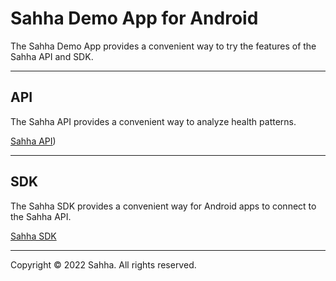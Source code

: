 # Sahha Demo App for Android

The Sahha Demo App provides a convenient way to try the features of the Sahha API and SDK.

---

## API

The Sahha API provides a convenient way to analyze health patterns.

[Sahha API]([https://developer.sahha.ai/reference](https://docs.sahha.ai/docs/data-flow/api)))

---

## SDK

The Sahha SDK provides a convenient way for Android apps to connect to the Sahha API.

[Sahha SDK]([https://developer.sahha.ai/docs](https://docs.sahha.ai/docs/data-flow/sdk/overview))

---

Copyright © 2022 Sahha. All rights reserved.

